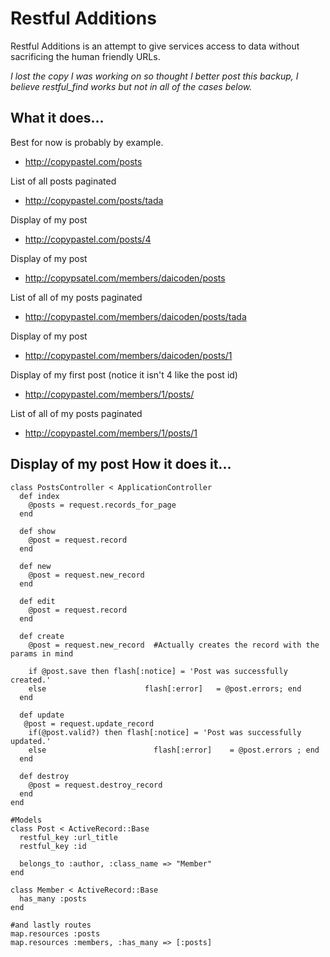 Restful Additions
=================

Restful Additions is an attempt to give services access to data without sacrificing the human friendly URLs.

_I lost the copy I was working on so thought I better post this backup, I believe restful\_find works but not in all of the cases below._

What it does...
---------------

Best for now is probably by example.

* http://copypastel.com/posts 

List of all posts paginated

* http://copypastel.com/posts/tada

Display of my post

* http://copypastel.com/posts/4

Display of my post

* http://copypsatel.com/members/daicoden/posts 

List of all of my posts paginated

* http://copypastel.com/members/daicoden/posts/tada

Display of my post

* http://copypastel.com/members/daicoden/posts/1

Display of my first post (notice it isn't 4 like the post id)

* http://copypastel.com/members/1/posts/

List of all of my posts paginated

* http://copypastel.com/members/1/posts/1

Display of my post
How it does it...
-----------------

	class PostsController < ApplicationController
	  def index
	    @posts = request.records_for_page
	  end
	
	  def show
	    @post = request.record
	  end
	
	  def new
	    @post = request.new_record
	  end
	
	  def edit
	    @post = request.record
	  end
	
	  def create
	    @post = request.new_record  #Actually creates the record with the params in mind
	
	    if @post.save then flash[:notice] = 'Post was successfully created.'
	    else                      flash[:error]   = @post.errors; end
	  end
	
	  def update
	   @post = request.update_record
	    if(@post.valid?) then flash[:notice] = 'Post was successfully updated.'
	    else                        flash[:error]    = @post.errors ; end
	  end
	
	  def destroy
	    @post = request.destroy_record
	  end
	end
	
	#Models
	class Post < ActiveRecord::Base
	  restful_key :url_title
	  restful_key :id
	 
	  belongs_to :author, :class_name => "Member"
	end
	
	class Member < ActiveRecord::Base
	  has_many :posts
	end
	
	#and lastly routes
	map.resources :posts
	map.resources :members, :has_many => [:posts]
